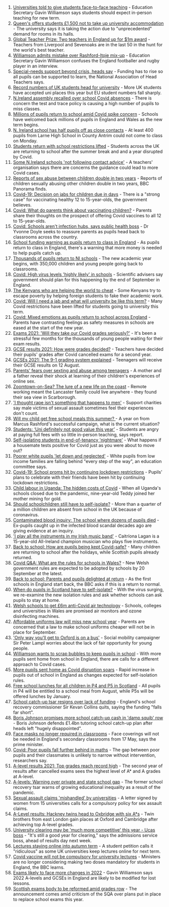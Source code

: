 1. [Universities told to give students face-to-face teaching](https://www.bbc.co.uk/news/education-58504263?at_medium=RSS&at_campaign=KARANGA) - Education Secretary Gavin Williamson says students should expect in-person teaching for new term.
2. [Queen's offers students £1,500 not to take up university accommodation](https://www.bbc.co.uk/news/uk-northern-ireland-58494206?at_medium=RSS&at_campaign=KARANGA) - The university says it is taking the action due to "unprecedented" demand for rooms in its halls.
3. [Global Teacher Prize: Two teachers in England up for $1m award](https://www.bbc.co.uk/news/uk-england-58499137?at_medium=RSS&at_campaign=KARANGA) - Teachers from Liverpool and Sevenoaks are in the last 50 in the hunt for the world's best teacher.
4. [Williamson admits mistake over Rashford-Itoje mix-up](https://www.bbc.co.uk/news/uk-politics-58490809?at_medium=RSS&at_campaign=KARANGA) - Education Secretary Gavin Williamson confuses the England footballer and rugby player in an interview.
5. [Special-needs support beyond crisis, heads say](https://www.bbc.co.uk/news/education-58474416?at_medium=RSS&at_campaign=KARANGA) - Funding has to rise so all pupils can be supported to learn, the National Association of Head Teachers says.
6. [Record numbers of UK students head for university](https://www.bbc.co.uk/news/education-58478227?at_medium=RSS&at_campaign=KARANGA) - More UK students have accepted uni places this year but EU student numbers fall sharply.
7. [N.Ireland assembly recalled over school Covid absences](https://www.bbc.co.uk/news/uk-northern-ireland-58472316?at_medium=RSS&at_campaign=KARANGA) - There is concern the test and trace policy is causing a high number of pupils to miss classes.
8. [Millions of pupils return to school amid Covid spike concern](https://www.bbc.co.uk/news/education-58419277?at_medium=RSS&at_campaign=KARANGA) - Schools have welcomed back millions of pupils in England and Wales as the new term begins.
9. [N. Ireland school has half pupils off as close contacts](https://www.bbc.co.uk/news/uk-northern-ireland-58461525?at_medium=RSS&at_campaign=KARANGA) - At least 400 pupils from Larne High School in County Antrim could not come to class on Monday.
10. [Students return with school restrictions lifted](https://www.bbc.co.uk/news/education-58443186?at_medium=RSS&at_campaign=KARANGA) - Students across the UK are returning to school after the summer break and and a year disrupted by Covid.
11. [Some N.Ireland schools 'not following contact advice'](https://www.bbc.co.uk/news/uk-northern-ireland-58457095?at_medium=RSS&at_campaign=KARANGA) - A teachers' organisation says there are concerns the guidance could lead to more Covid cases.
12. [Reports of sex abuse between children double in two years](https://www.bbc.co.uk/news/uk-58332341?at_medium=RSS&at_campaign=KARANGA) - Reports of children sexually abusing other children double in two years, BBC Panorama finds.
13. [Covid-19: Decision on jabs for children due in days](https://www.bbc.co.uk/news/health-58445499?at_medium=RSS&at_campaign=KARANGA) - There is a "strong case" for vaccinating healthy 12 to 15-year-olds, the government believes.
14. [Covid: What do parents think about vaccinating children?](https://www.bbc.co.uk/news/uk-58447040?at_medium=RSS&at_campaign=KARANGA) - Parents share their thoughts on the prospect of offering Covid vaccines to all 12 to 15-year-olds.
15. [Covid: Schools aren't infection hubs, says public health boss](https://www.bbc.co.uk/news/uk-58418767?at_medium=RSS&at_campaign=KARANGA) - Dr Yvonne Doyle seeks to reassure parents as pupils head back to classrooms across the country.
16. [School funding warning as pupils return to class in England](https://www.bbc.co.uk/news/education-58407953?at_medium=RSS&at_campaign=KARANGA) - As pupils return to class in England, there's a warning that more money is needed to help pupils catch up.
17. [Thousands of pupils return to NI schools](https://www.bbc.co.uk/news/uk-northern-ireland-58388327?at_medium=RSS&at_campaign=KARANGA) - The new academic year begins, with 350,000 children and young people going back to classrooms.
18. [Covid: High virus levels 'highly likely' in schools](https://www.bbc.co.uk/news/health-58357021?at_medium=RSS&at_campaign=KARANGA) - Scientific advisers say government should plan for this happening by the end of September in England.
19. [The Kenyans who are helping the world to cheat](https://www.bbc.co.uk/news/blogs-trending-58465189?at_medium=RSS&at_campaign=KARANGA) - Some Kenyans try to escape poverty by helping foreign students to fake their academic work.
20. [Covid: Will I need a jab and what will university be like this term?](https://www.bbc.co.uk/news/explainers-52753913?at_medium=RSS&at_campaign=KARANGA) - Many Covid restrictions have been lifted for students going to university this term.
21. [Covid: Mixed emotions as pupils return to school across England](https://www.bbc.co.uk/news/education-58394420?at_medium=RSS&at_campaign=KARANGA) - Parents have contrasting feelings as safety measures in schools are eased at the start of the new year.
22. [Exams 2021: 'Will they take our Covid grades seriously?'](https://www.bbc.co.uk/news/education-58085778?at_medium=RSS&at_campaign=KARANGA) - It's been a stressful few months for the thousands of young people waiting for their exam results.
23. [GCSE results 2021: How were grades decided?](https://www.bbc.co.uk/news/education-53682466?at_medium=RSS&at_campaign=KARANGA) - Teachers have decided their pupils' grades after Covid cancelled exams for a second year.
24. [GCSEs 2021: The 9-1 grading system explained](https://www.bbc.co.uk/news/education-48993830?at_medium=RSS&at_campaign=KARANGA) - Teenagers will receive their GCSE results on 12 August.
25. [Parents' fears over sexting and abuse among teenagers](https://www.bbc.co.uk/news/education-57599347?at_medium=RSS&at_campaign=KARANGA) - A mother and a father reveal their shock at learning of their children's experiences of online sex.
26. [Zoomtown-on-Sea? The lure of a new life on the coast](https://www.bbc.co.uk/news/uk-57892934?at_medium=RSS&at_campaign=KARANGA) - Remote working meant the Lancaster family could live anywhere - they found their sea view in Scarborough.
27. ['I thought rape isn't something that happens to men'](https://www.bbc.co.uk/news/uk-england-57892684?at_medium=RSS&at_campaign=KARANGA) - Support charities say male victims of sexual assault sometimes feel their experiences don't count.
28. [Will my child get free school meals this summer? ](https://www.bbc.co.uk/news/explainers-53053337?at_medium=RSS&at_campaign=KARANGA) - A year on from Marcus Rashford's successful campaign, what is the current situation?
29. [Students: ‘Uni definitely not good value this year’](https://www.bbc.co.uk/news/education-57586742?at_medium=RSS&at_campaign=KARANGA) - Students are angry at paying full fees with so little in-person teaching, says report.
30. [Self-isolating students in end-of-tenancy 'nightmare'](https://www.bbc.co.uk/news/newsbeat-57644652?at_medium=RSS&at_campaign=KARANGA) - What happens if a housemate tests positive for Covid just as you were about to move out?
31. [Poorer white pupils 'let down and neglected'](https://www.bbc.co.uk/news/education-57558746?at_medium=RSS&at_campaign=KARANGA) - White pupils from low income families are falling behind "every step of the way", an education committee says.
32. [Covid-19: School proms hit by continuing lockdown restrictions](https://www.bbc.co.uk/news/uk-england-cambridgeshire-57555498?at_medium=RSS&at_campaign=KARANGA) - Pupils' plans to celebrate with their friends have been hit by continuing lockdown restrictions.
33. [Child labour in Uganda: The hidden costs of Covid](https://www.bbc.co.uk/news/world-africa-57600657?at_medium=RSS&at_campaign=KARANGA) - When all Uganda's schools closed due to the pandemic, nine-year-old Teddy joined her mother mining for gold.
34. [Should schoolchildren still have to self-isolate?](https://www.bbc.co.uk/news/health-57528279?at_medium=RSS&at_campaign=KARANGA) - More than a quarter of a million children are absent from school in the UK because of coronavirus.
35. [Contaminated blood inquiry: The school where dozens of pupils died](https://www.bbc.co.uk/news/uk-57547366?at_medium=RSS&at_campaign=KARANGA) - Ex-pupils caught up in the infected blood scandal decades ago are giving evidence at an inquiry.
36. ['I play all the instruments in my Irish music band'](https://www.bbc.co.uk/news/uk-northern-ireland-57510337?at_medium=RSS&at_campaign=KARANGA) - Caitríona Lagan is a 15-year-old All-Ireland champion musician who plays five instruments.
37. [Back to school: How are pupils being kept Covid-safe?](https://www.bbc.co.uk/news/education-51643556?at_medium=RSS&at_campaign=KARANGA) - Many children are returning to school after the holidays, while Scottish pupils already returned.
38. [Covid Q&A: What are the rules for schools in Wales?](https://www.bbc.co.uk/news/uk-wales-58420768?at_medium=RSS&at_campaign=KARANGA) - New Welsh government rules are expected to be adopted by schools by 20 September at the latest.
39. [Back to school: Parents and pupils delighted at return](https://www.bbc.co.uk/news/uk-england-leicestershire-58324802?at_medium=RSS&at_campaign=KARANGA) - As the first schools in England start back, the BBC asks if this is a return to normal.
40. [When do pupils in Scotland have to self-isolate?](https://www.bbc.co.uk/news/uk-scotland-58381883?at_medium=RSS&at_campaign=KARANGA) - With the virus surging, we re-examine the new isolation rules and ask whether schools can ask pupils to stay at home.
41. [Welsh schools to get £6m anti-Covid air technology](https://www.bbc.co.uk/news/uk-wales-58382889?at_medium=RSS&at_campaign=KARANGA) - Schools, colleges and universities in Wales are promised air monitors and ozone disinfecting machines.
42. [Affordable uniforms law will miss new school year](https://www.bbc.co.uk/news/business-58359541?at_medium=RSS&at_campaign=KARANGA) - Parents are concerned that a law to make school uniforms cheaper will not be in place for September.
43. ['Only way you'll get to Oxford is on a bus'](https://www.bbc.co.uk/news/education-58013607?at_medium=RSS&at_campaign=KARANGA) - Social mobility campaigner Sir Peter Lampl worries about the lack of fair opportunity for young people.
44. [Williamson wants to scrap bubbles to keep pupils in school](https://www.bbc.co.uk/news/education-57664192?at_medium=RSS&at_campaign=KARANGA) - With more pupils sent home from school in England, there are calls for a different approach to Covid cases.
45. [More pupils sent home as Covid disruption soars](https://www.bbc.co.uk/news/education-57640397?at_medium=RSS&at_campaign=KARANGA) - Rapid increase in pupils out of school in England as changes expected for self-isolation rules.
46. [Free school lunches for all children in P4 and P5 in Scotland](https://www.bbc.co.uk/news/uk-scotland-57359072?at_medium=RSS&at_campaign=KARANGA) - All pupils in P4 will be entitled to a school meal from August, while P5s will be offered lunches by January.
47. [School catch-up tsar resigns over lack of funding](https://www.bbc.co.uk/news/education-57335558?at_medium=RSS&at_campaign=KARANGA) - England's school recovery commissioner Sir Kevan Collins quits, saying the funding "falls far short".
48. [Boris Johnson promises more school catch-up cash in 'damp squib' row](https://www.bbc.co.uk/news/education-57320450?at_medium=RSS&at_campaign=KARANGA) - Boris Johnson defends £1.4bn tutoring school catch-up plan after heads left "hugely disappointed".
49. [Face masks no longer required in classrooms](https://www.bbc.co.uk/news/education-57059407?at_medium=RSS&at_campaign=KARANGA) - Face coverings will not be needed in England's secondary classrooms from 17 May, says the prime minister.
50. [Covid: Poor pupils fall further behind in maths](https://www.bbc.co.uk/news/education-56996245?at_medium=RSS&at_campaign=KARANGA) - The gap between poor pupils and their classmates is unlikely to narrow without intervention, researchers say.
51. [A-level results 2021: Top grades reach record high](https://www.bbc.co.uk/news/education-58086908?at_medium=RSS&at_campaign=KARANGA) - The second year of results after cancelled exams sees the highest level of A* and A grades at A-level.
52. [A-levels: Warning over private and state school gap](https://www.bbc.co.uk/news/education-58172292?at_medium=RSS&at_campaign=KARANGA) - The former school recovery tsar warns of growing educational inequality as a result of the pandemic.
53. [Sexual assault claims 'mishandled' by universities](https://www.bbc.co.uk/news/uk-wales-57174251?at_medium=RSS&at_campaign=KARANGA) - A letter signed by women from 15 universities calls for a compulsory policy for sex assault claims.
54. [A-Level results: Hackney twins head to Oxbridge with six A*s](https://www.bbc.co.uk/news/uk-england-london-58159754?at_medium=RSS&at_campaign=KARANGA) - Twin brothers from east London gain places at Oxford and Cambridge after achieving top A-level grades.
55. [University clearing may be 'much more competitive' this year - Ucas boss](https://www.bbc.co.uk/news/education-58124095?at_medium=RSS&at_campaign=KARANGA) - "It's still a good year for clearing," says the admissions service boss, ahead of results day next week.
56. [Lectures staying online into autumn term](https://www.bbc.co.uk/news/education-57150071?at_medium=RSS&at_campaign=KARANGA) - A student petition calls it "ridiculous" as some UK universities keep lectures online for next term.
57. [Covid vaccine will not be compulsory for university lectures](https://www.bbc.co.uk/news/uk-58040302?at_medium=RSS&at_campaign=KARANGA) - Ministers are no longer considering making two doses mandatory for students in England, the BBC learns.
58. [Exams likely to face more changes in 2022](https://www.bbc.co.uk/news/education-57579211?at_medium=RSS&at_campaign=KARANGA) - Gavin Williamson says 2022 A-levels and GCSEs in England are likely to be modified for lost lessons.
59. [Scottish exams body to be reformed amid grades row](https://www.bbc.co.uk/news/uk-scotland-scotland-politics-57346742?at_medium=RSS&at_campaign=KARANGA) - The announcement comes amid criticism of the SQA over plans put in place to replace school exams this year.
